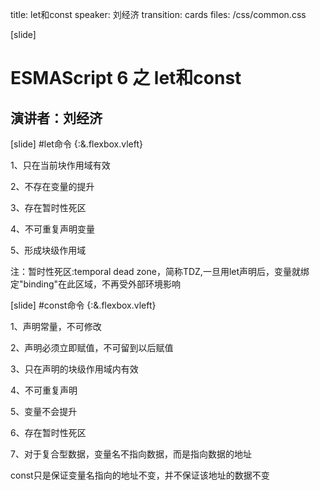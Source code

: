 title: let和const
speaker: 刘经济
transition: cards
files: /css/common.css

[slide]

# ESMAScript 6 之 let和const
## 演讲者：刘经济



[slide]
#let命令 {:&.flexbox.vleft}

1、只在当前块作用域有效

2、不存在变量的提升

3、存在暂时性死区

4、不可重复声明变量

5、形成块级作用域

注：暂时性死区:temporal dead zone，简称TDZ,一旦用let声明后，变量就绑定"binding"在此区域，不再受外部环境影响

[slide]
#const命令 {:&.flexbox.vleft}

1、声明常量，不可修改

2、声明必须立即赋值，不可留到以后赋值

3、只在声明的块级作用域内有效

4、不可重复声明

5、变量不会提升

6、存在暂时性死区

7、对于复合型数据，变量名不指向数据，而是指向数据的地址

const只是保证变量名指向的地址不变，并不保证该地址的数据不变
